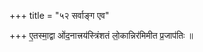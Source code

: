 +++
title = "५२ सर्वाङ्ग एव"

+++
ए॒तस्मा॒द्वा ओ॑द॒नात्त्रय॑स्त्रिंशतं लो॒कान्निर॑मिमीत प्र॒जाप॑तिः ॥